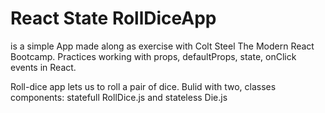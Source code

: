 # React State RollDiceApp 
is a simple App made along as exercise with Colt Steel The Modern React Bootcamp. 
Practices working with props, defaultProps, state, onClick events in React.

Roll-dice app lets us to roll a pair of dice. Bulid with two, classes components: statefull RollDice.js and stateless Die.js
